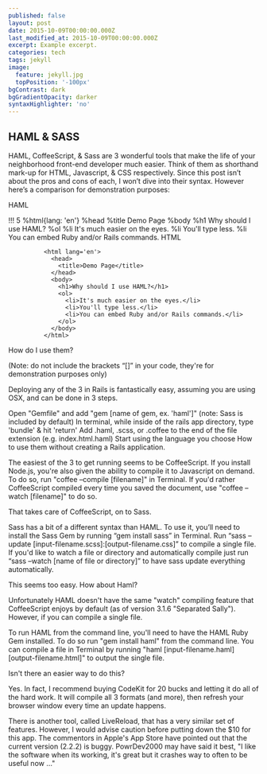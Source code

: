 ```yaml
---
published: false
layout: post
date: 2015-10-09T00:00:00.000Z
last_modified_at: 2015-10-09T00:00:00.000Z
excerpt: Example excerpt.
categories: tech
tags: jekyll
image:
  feature: jekyll.jpg
  topPosition: '-100px'
bgContrast: dark
bgGradientOpacity: darker
syntaxHighlighter: 'no'
---
```


## HAML & SASS

HAML, CoffeeScript, & Sass are 3 wonderful tools that make the life of your neighborhood front-end developer much easier. Think of them as shorthand mark-up for HTML, Javascript, & CSS respectively. Since this post isn’t about the pros and cons of each, I won’t dive into their syntax. However here’s a comparison for demonstration purposes:

HAML


!!! 5
              %html{lang: 'en'}
                %head
                  %title Demo Page
                %body
                  %h1 Why should I use HAML?
                  %ol
                    %li It's much easier on the eyes.
                    %li You'll type less.
                    %li You can embed Ruby and/or Rails commands.
HTML


<!DOCTYPE html>
              <html lang='en'>
                <head>
                  <title>Demo Page</title>
                </head>
                <body>
                  <h1>Why should I use HAML?</h1>
                  <ol>
                    <li>It's much easier on the eyes.</li>
                    <li>You'll type less.</li>
                    <li>You can embed Ruby and/or Rails commands.</li>
                  </ol>
                </body>
              </html>
How do I use them?

(Note: do not include the brackets “[]” in your code, they're for demonstration purposes only)

Deploying any of the 3 in Rails is fantastically easy, assuming you are using OSX, and can be done in 3 steps.

Open "Gemfile" and add "gem [name of gem, ex. 'haml']" (note: Sass is included by default)
In terminal, while inside of the rails app directory, type 'bundle' & hit 'return'
Add .haml, .scss, or .coffee to the end of the file extension (e.g. index.html.haml)
Start using the language you choose
How to use them without creating a Rails application.

The easiest of the 3 to get running seems to be CoffeeScript. If you install Node.js, you're also given the ability to compile it to Javascript on demand. To do so, run "coffee –compile [filename]" in Terminal. If you'd rather CoffeeScript compiled every time you saved the document, use "coffee –watch [filename]" to do so.

That takes care of CoffeeScript, on to Sass.

Sass has a bit of a different syntax than HAML. To use it, you’ll need to install the Sass Gem by running “gem install sass” in Terminal. Run “sass –update [input-filename.scss]:[output-filename.css]” to compile a single file. If you'd like to watch a file or directory and automatically compile just run “sass –watch [name of file or directory]” to have sass update everything automatically.

This seems too easy. How about Haml?

Unfortunately HAML doesn't have the same "watch" compiling feature that CoffeeScript enjoys by default (as of version 3.1.6 "Separated Sally"). However, if you can compile a single file.

To run HAML from the command line, you'll need to have the HAML Ruby Gem installed. To do so run "gem install haml" from the command line. You can compile a file in Terminal by running "haml [input-filename.haml] [output-filename.html]" to output the single file.

Isn't there an easier way to do this?

Yes. In fact, I recommend buying CodeKit for 20 bucks and letting it do all of the hard work. It will compile all 3 formats (and more), then refresh your browser window every time an update happens.


There is another tool, called LiveReload, that has a very similar set of features. However, I would advise caution before putting down the $10 for this app. The commentors in Apple's App Store have pointed out that the current version (2.2.2) is buggy. PowrDev2000 may have said it best, "I like the software when its working, it's great but it crashes way to often to be useful now …"
